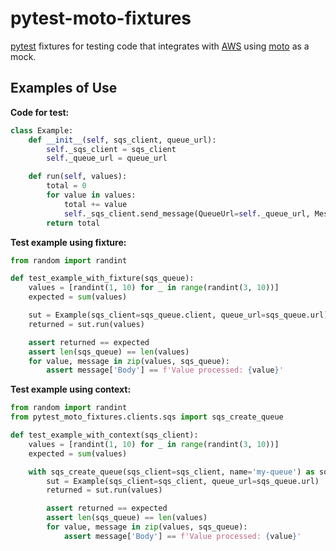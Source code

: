 # pytest-moto-fixtures

[pytest](https://docs.pytest.org/) fixtures for testing code that integrates with [AWS](https://aws.amazon.com/) using [moto](https://docs.getmoto.org/) as a mock.


## Examples of Use

**Code for test:**

```python
class Example:
    def __init__(self, sqs_client, queue_url):
        self._sqs_client = sqs_client
        self._queue_url = queue_url

    def run(self, values):
        total = 0
        for value in values:
            total += value
            self._sqs_client.send_message(QueueUrl=self._queue_url, MessageBody=f'Value processed: {value}')
        return total
```

**Test example using fixture:**

```python
from random import randint

def test_example_with_fixture(sqs_queue):
    values = [randint(1, 10) for _ in range(randint(3, 10))]
    expected = sum(values)

    sut = Example(sqs_client=sqs_queue.client, queue_url=sqs_queue.url)
    returned = sut.run(values)

    assert returned == expected
    assert len(sqs_queue) == len(values)
    for value, message in zip(values, sqs_queue):
        assert message['Body'] == f'Value processed: {value}'
```

**Test example using context:**

```python
from random import randint
from pytest_moto_fixtures.clients.sqs import sqs_create_queue

def test_example_with_context(sqs_client):
    values = [randint(1, 10) for _ in range(randint(3, 10))]
    expected = sum(values)

    with sqs_create_queue(sqs_client=sqs_client, name='my-queue') as sqs_queue:
        sut = Example(sqs_client=sqs_client, queue_url=sqs_queue.url)
        returned = sut.run(values)

        assert returned == expected
        assert len(sqs_queue) == len(values)
        for value, message in zip(values, sqs_queue):
            assert message['Body'] == f'Value processed: {value}'
```
